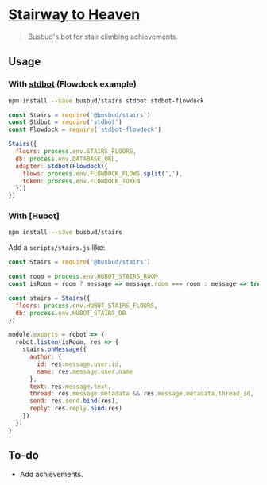 # [Stairway to Heaven](https://youtu.be/8pPvNqOb6RA)

> Busbud's bot for stair climbing achievements.

## Usage

### With [stdbot] (Flowdock example)

[stdbot]: https://github.com/stdbot/stdbot

```sh
npm install --save busbud/stairs stdbot stdbot-flowdock
```

```js
const Stairs = require('@busbud/stairs')
const Stdbot = require('stdbot')
const Flowdock = require('stdbot-flowdock')

Stairs({
  floors: process.env.STAIRS_FLOORS,
  db: process.env.DATABASE_URL,
  adapter: Stdbot(Flowdock({
    flows: process.env.FLOWDOCK_FLOWS.split(','),
    token: process.env.FLOWDOCK_TOKEN
  }))
})
```

### With [Hubot]

```sh
npm install --save busbud/stairs
```

Add a `scripts/stairs.js` like:

```js
const Stairs = require('@busbud/stairs')

const room = process.env.HUBOT_STAIRS_ROOM
const isRoom = room ? message => message.room === room : message => true

const stairs = Stairs({
  floors: process.env.HUBOT_STAIRS_FLOORS,
  db: process.env.HUBOT_STAIRS_DB
})

module.exports = robot => {
  robot.listen(isRoom, res => {
    stairs.onMessage({
      author: {
        id: res.message.user.id,
        name: res.message.user.name
      },
      text: res.message.text,
      thread: res.message.metadata && res.message.metadata.thread_id,
      send: res.send.bind(res),
      reply: res.reply.bind(res)
    })
  })
}
```

## To-do

* Add achievements.
